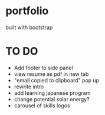 # portfolio

built with bootstrap

# TO DO
- Add footer to side panel
- view resume as pdf in new tab
- "email copied to clipboard" pop up
- rewrite intro
- add learning japanese program
- change potential solar energy?
- carousel of skills logos
